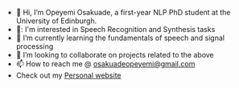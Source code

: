- 👋 Hi, I’m Opeyemi Osakuade, a first-year NLP PhD student at the University of Edinburgh.
- 👀: I'm interested in Speech Recognition and Synthesis tasks
- 🌱 I’m currently learning the fundamentals of speech and signal processing
- 💞️ I’m looking to collaborate on projects related to the above
- 📫 How to reach me @ osakuadeopeyemi@gmail.com
- Check out my [Personal website](https://opeyemiosakuade.github.io/)


<!---
OpeyemiOsakuade/OpeyemiOsakuade is a ✨ special ✨ repository because its `README.md` (this file) appears on your GitHub profile.
You can click the Preview link to take a look at your changes.
--->
